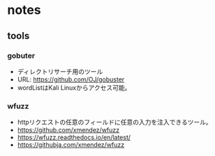 # notes

## tools

### gobuter

- ディレクトリサーチ用のツール
- URL: https://github.com/OJ/gobuster
- wordListはKali Linuxからアクセス可能。

### wfuzz

- httpリクエストの任意のフィールドに任意の入力を注入できるツール。
- https://github.com/xmendez/wfuzz
- https://wfuzz.readthedocs.io/en/latest/
- https://githubja.com/xmendez/wfuzz
